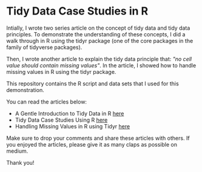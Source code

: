 # Tidy Data Case Studies in R

Intially, I wrote two series article on the concept of tidy data and tidy data principles. To demonstrate the understanding of these concepts, I did a walk through in R using the tidyr package (one of the core packages in the family of tidyverse packages).

Then, I wrote another article to explain the tidy data principle that: *"no cell value should contain missing values"*. In the article, I showed how to handle missing values in R using the tidyr package.

This repository contains the R script and data sets that I used for this demonstration.

You can read the articles below:

* A Gentle Introduction to Tidy Data in R [here](https://arimoroolayinka.medium.com/a-gentle-introduction-to-tidy-data-in-r-b6673b4d304c)
* Tidy Data Case Studies Using R [here](https://arimoroolayinka.medium.com/tidy-data-case-studies-using-r-648c87b40ecf)
* Handling Missing Values in R using Tidyr [here](https://arimoroolayinka.medium.com/handling-missing-values-in-r-using-tidyr-da49766203f1)

Make sure to drop your comments and share these articles with others. If you enjoyed the articles, please give it as many claps as possible on medium.

Thank you!
